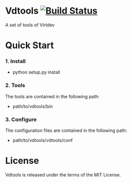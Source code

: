 # Vdtools [![Build Status](https://travis-ci.org/virtdev/vdtools.svg?branch=unstable)](https://travis-ci.org/virtdev/vdtools)
A set of tools of Virtdev

# Quick Start
### 1. Install
* python setup.py install

### 2. Tools
The tools are contained in the following path:
* path/to/vdtools/bin

### 3. Configure
The configuration files are contained in the following path:
* path/to/vdtools/vdtools/conf

# License
Vdtools is released under the terms of the MIT License.
